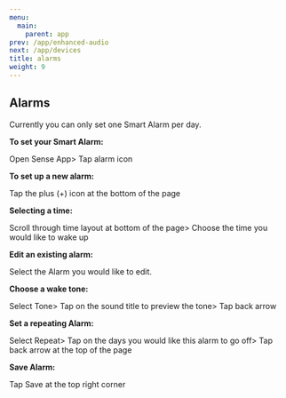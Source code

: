 ```yaml
---
menu:
  main:
    parent: app
prev: /app/enhanced-audio
next: /app/devices
title: alarms
weight: 9
---
```


## Alarms


Currently you can only set one Smart Alarm per day.


**To set your Smart Alarm:**


Open Sense App> Tap alarm icon


**To set up a new alarm:** 

Tap the plus (+) icon at the bottom of the page


**Selecting a time:** 

Scroll through time layout at bottom of the page> Choose the time you would like to wake up


**Edit an existing alarm:** 

Select the Alarm you would like to edit.


**Choose a wake tone:** 

Select Tone> Tap on the sound title to preview the tone> Tap back arrow


**Set a repeating Alarm:** 

Select Repeat> Tap on the days you would like this alarm to go off> Tap back arrow at the top of the page


**Save Alarm:** 

Tap Save at the top right corner
